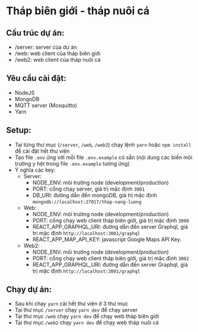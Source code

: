 # Tháp biên giới - tháp nuôi cá

## Cấu trúc dự án: 
- /server: server của dự án
- /web: web client của tháp biên giới
- /web2: web client của tháp nuôi cá

## Yêu cầu cài đặt: 
- NodeJS
- MongoDB
- MQTT server (Mosquitto)
- Yarn

## Setup: 
- Tại từng thư mục (`/server`, `/web`, `/web2`) chạy lệnh `yarn` hoặc `npm install` để cài đặt hết thư viện
- Tạo file `.env` ứng với mỗi file `.env.example` có sẵn 
(nội dung các biến môi trường y hệt trong file `.env.example` tương ứng)
- Ý nghĩa các key: 
    - Server: 
        - NODE_ENV: môi trường node (development/production)
        - PORT: cổng chạy server, giá trị mặc định `3001`
        - DB_URI: đường dẫn đến mongoDB, giá trị mặc định `mongodb://localhost:27017/thap-nang-luong`
    - Web:  
        - NODE_ENV: môi trường node (development/production)
        - PORT: cổng chạy web client tháp biên giới, giá trị mặc định `3000`
        - REACT_APP_GRAPHQL_URI: đường dẫn đến server Graphql, giá trị mặc định `http://localhost:3001/graphql`
        - REACT_APP_MAP_API_KEY: javascript Google Maps API Key.
    - Web2: 
        - NODE_ENV: môi trường node (development/production)
        - PORT: cổng chạy web client tháp biên giới, giá trị mặc định `3002`
        - REACT_APP_GRAPHQL_URI: đường dẫn đến server Graphql, giá trị mặc định `http://localhost:3001/graphql`

## Chạy dự án:
- Sau khi chạy `yarn` cài hết thư viện ở 3 thư mục 
- Tại thư mục `/server` chạy `yarn dev` để chạy server
- Tại thư mục `/web` chạy `yarn dev` để chạy web tháp biên giới
- Tại thư mục `/web2` chạy `yarn dev` để chạy web tháp nuôi cá  
